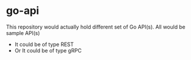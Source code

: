 # go-api
This repository would actually hold different set of Go API(s). All would be sample API(s)
- It could be of type REST
- Or It could be of type gRPC
